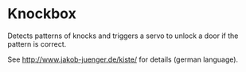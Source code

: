 # Knockbox
Detects patterns of knocks and triggers a servo to unlock a door if the pattern is correct.

See http://www.jakob-juenger.de/kiste/ for details (german language).
